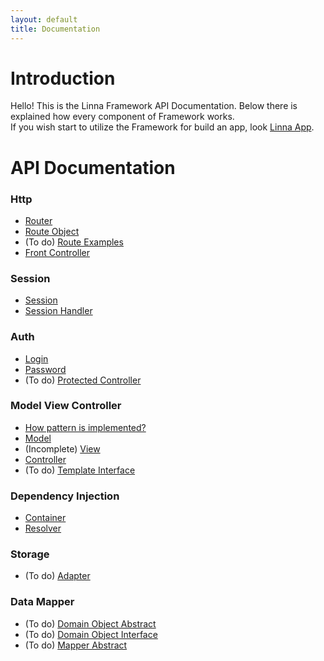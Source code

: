 ```yaml
---
layout: default
title: Documentation
---
```


# Introduction

Hello! This is the Linna Framework API Documentation. Below there is explained how every component of Framework works.<br/>
If you wish start to utilize the Framework for build an app, look [Linna App](https://github.com/s3b4stian/linna-app).

# API Documentation

### Http
* [Router](router.md)
* [Route Object](route.md)
* (To do) [Route Examples](route-examples.md)
* [Front Controller](front-controller.md)

### Session
* [Session](session.md)
* [Session Handler](session-handler.md)

### Auth
* [Login](login.md)
* [Password](password.md)
* (To do) [Protected Controller](protected-controller.md)

### Model View Controller
* [How pattern is implemented?](mvc-implementation.md)
* [Model](model.md)
* (Incomplete) [View](view.md)
* [Controller](controller.md)
* (To do) [Template Interface](template-interface.md)

### Dependency Injection
* [Container](container.md)
* [Resolver](resolver.md)

### Storage
* (To do) [Adapter](adapter.md)

### Data Mapper
* (To do) [Domain Object Abstract](domain-object-abstract.md)
* (To do) [Domain Object Interface](domain-object-interface.md)
* (To do) [Mapper Abstract](mapper-abstract.md)